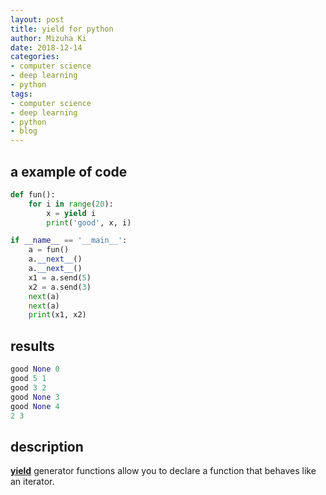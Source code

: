 ```yaml
---
layout: post
title: yield for python
author: Mizuha Ki
date: 2018-12-14
categories:
- computer science
- deep learning
- python
tags:
- computer science
- deep learning
- python
- blog
---
```


## a example of code
```python
def fun():
    for i in range(20):
        x = yield i
        print('good', x, i)

if __name__ == '__main__':
    a = fun()
    a.__next__()
    a.__next__()
    x1 = a.send(5)
    x2 = a.send(3)
    next(a)
    next(a)
    print(x1, x2)
```

## results
```python
good None 0
good 5 1
good 3 2
good None 3
good None 4
2 3
```

## description
[**yield**](https://wiki.python.org/moin/Generators) generator functions allow you to declare a function that behaves like an iterator. 